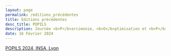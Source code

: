 ```yaml
---
layout: page
permalink: /editions_précédentes
title: Editions précédentes
desc_title: POPILS
description: Journée <b>P</b>arcimonie, <b>O</b>ptimisation et <b>P</b>roblèmes <b>I</b>nverses  <b>L</b>yon <b>S</b>aint-Etienne <b>S</b>avoie
date: 16 Février 2024
---
```


<a href="_pages/04_popils2024">POPILS 2024, INSA, Lyon</a>

